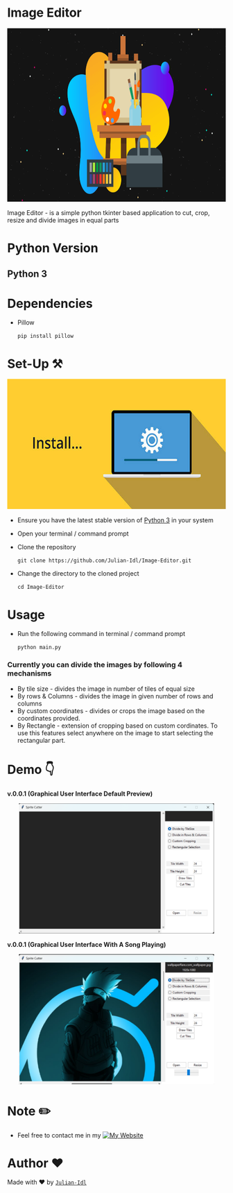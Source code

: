 # **Image Editor**

<p align = "center"><img src = "./assets/imageeditor.png" height = 400 alt = "Wallet Icon"></p>

Image Editor - is a simple python tkinter based application to cut, crop, resize and divide images in equal parts

# Python Version

## Python 3

# Dependencies

- Pillow

    ```
    pip install pillow
    ```

# Set-Up ⚒️

<p align = "center"><img src = "./assets/istockphoto-615991428-612x612.jpg" height = 300 alt = "SetUp Icon"></p>

- Ensure you have the latest stable version of [Python 3](https://www.python.org/downloads/) in your system

- Open your terminal / command prompt

- Clone the repository 
    ```
    git clone https://github.com/Julian-Idl/Image-Editor.git
    ```
- Change the directory to the cloned project
    
    ```
    cd Image-Editor
    ```

# Usage

- Run the following command in terminal / command prompt
  
    ```
    python main.py
    ```

### Currently you can divide the images by following 4 mechanisms

- By tile size - divides the image in number of tiles of equal size
- By rows & Columns - divides the image in given number of rows and columns
- By custom coordinates - divides or crops the image based on the coordinates provided.
- By Rectangle - extension of cropping based on custom cordinates. To use this features select anywhere on the image to start selecting the rectangular part.

# Demo 👇

**v.0.0.1 (Graphical User Interface Default Preview)**


<p align = "center"><img src = "./assets/DefaultPreview.png" height = 300 width = 450 alt = "AITranscriber Snapshot v1"></p>


**v.0.0.1 (Graphical User Interface With A Song Playing)**

<p align = "center"><img src = "./assets/ImagePreview.png" height = 300 width = 450 alt = "AITranscriber Snapshot v1"></p>

# Note ✏️

- Feel free to contact me in my  [![My Website](https://img.shields.io/website?down_color=Red&down_message=Offline&style=for-the-badge&up_color=Green&up_message=Online&url=https%3A%2F%2Fjulian-idl.codes)](https://julian-idl.codes)

# Author ❤️

Made with ❤️ by [`Julian-Idl`](https://julian-idl.codes) 
